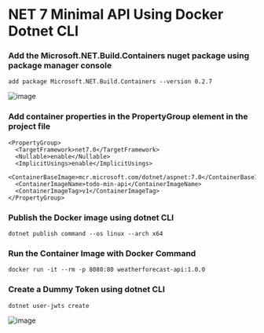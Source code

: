 # NET 7 Minimal API Using Docker Dotnet CLI

### Add the Microsoft.NET.Build.Containers nuget package using package manager console

```
add package Microsoft.NET.Build.Containers --version 0.2.7
```
![image](https://user-images.githubusercontent.com/31196162/209952797-b0c92560-5d72-46d6-96fc-82f72b53318c.png)

### Add container properties in the PropertyGroup element in the project file
```
<PropertyGroup>
  <TargetFramework>net7.0</TargetFramework>
  <Nullable>enable</Nullable>
  <ImplicitUsings>enable</ImplicitUsings>
  <ContainerBaseImage>mcr.microsoft.com/dotnet/aspnet:7.0</ContainerBaseImage>
  <ContainerImageName>todo-min-api</ContainerImageName>
  <ContainerImageTag>v1</ContainerImageTag>
</PropertyGroup>
```

### Publish the Docker image using dotnet CLI

```
dotnet publish command --os linux --arch x64
```

### Run the Container Image with Docker Command
```
docker run -it --rm -p 8080:80 weatherforecast-api:1.0.0
```

### Create a Dummy Token using dotnet CLI
```
dotnet user-jwts create
```
![image](https://user-images.githubusercontent.com/31196162/209952584-b83af0fd-936f-4616-a3f2-377ba4482ccd.png)

